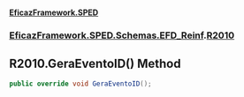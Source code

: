 #### [EficazFramework.SPED](EficazFrameworkSPED.md 'EficazFramework SPED')
### [EficazFramework.SPED.Schemas.EFD_Reinf](EficazFramework.SPED.Schemas.EFD_Reinf.md 'EficazFramework.SPED.Schemas.EFD_Reinf').[R2010](EficazFramework.SPED.Schemas.EFD_Reinf/R2010.md 'EficazFramework.SPED.Schemas.EFD_Reinf.R2010')

## R2010.GeraEventoID() Method

```csharp
public override void GeraEventoID();
```